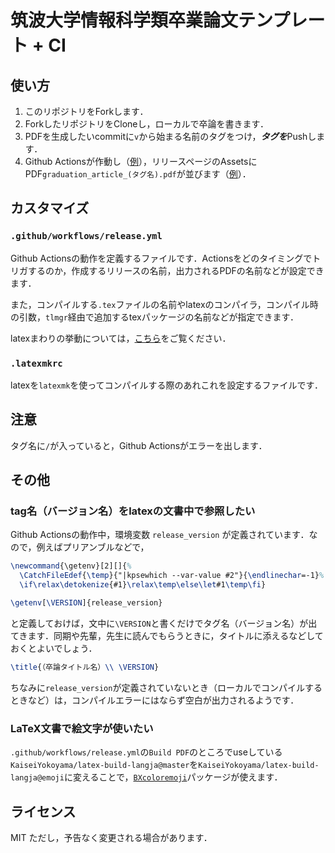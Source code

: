 # 筑波大学情報科学類卒業論文テンプレート + CI
## 使い方
1. このリポジトリをForkします．
2. ForkしたリポジトリをCloneし，ローカルで卒論を書きます．
3. PDFを生成したいcommitに`v`から始まる名前のタグをつけ，***タグを***Pushします．
4. Github Actionsが作動し（[例][actions_example]），リリースページのAssetsにPDF`graduation_article_(タグ名).pdf`が並びます（[例][release_example]）．

[actions_example]: https://github.com/KaiseiYokoyama/coins_graduation_article/runs/1603572589
[release_example]: https://github.com/KaiseiYokoyama/coins_graduation_article/releases/tag/v_sample

## カスタマイズ
### `.github/workflows/release.yml`
Github Actionsの動作を定義するファイルです．Actionsをどのタイミングでトリガするのか，作成するリリースの名前，出力されるPDFの名前などが設定できます．

また，コンパイルする`.tex`ファイルの名前やlatexのコンパイラ，コンパイル時の引数，`tlmgr`経由で追加するtexパッケージの名前などが指定できます．

latexまわりの挙動については，[こちら](https://github.com/KaiseiYokoyama/latex-build-langja)をご覧ください．

### `.latexmkrc`
latexを`latexmk`を使ってコンパイルする際のあれこれを設定するファイルです．

## 注意
タグ名に`/`が入っていると，Github Actionsがエラーを出します．

## その他
### tag名（バージョン名）をlatexの文書中で参照したい
Github Actionsの動作中，環境変数 `release_version` が定義されています．なので，例えばプリアンブルなどで，

```latex
\newcommand{\getenv}[2][]{%
  \CatchFileEdef{\temp}{"|kpsewhich --var-value #2"}{\endlinechar=-1}%
  \if\relax\detokenize{#1}\relax\temp\else\let#1\temp\fi}

\getenv[\VERSION]{release_version}
```

と定義しておけば，文中に`\VERSION`と書くだけでタグ名（バージョン名）が出てきます．同期や先輩，先生に読んでもらうときに，タイトルに添えるなどしておくとよいでしょう．

```latex
\title{（卒論タイトル名）\\ \VERSION}
```

ちなみに`release_version`が定義されていないとき（ローカルでコンパイルするときなど）は，コンパイルエラーにはならず空白が出力されるようです．

### LaTeX文書で絵文字が使いたい
`.github/workflows/release.yml`の`Build PDF`のところでuseしている`KaiseiYokoyama/latex-build-langja@master`を`KaiseiYokoyama/latex-build-langja@emoji`に変えることで，[`BXcoloremoji`](https://github.com/zr-tex8r/BXcoloremoji)パッケージが使えます．

## ライセンス
MIT
ただし，予告なく変更される場合があります．